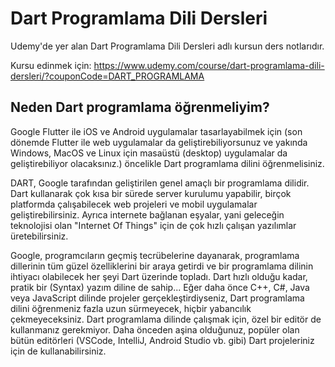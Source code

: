 # Dart Programlama Dili Dersleri
Udemy'de yer alan Dart Programlama Dili Dersleri adlı kursun ders notlarıdır. 

Kursu edinmek için: https://www.udemy.com/course/dart-programlama-dili-dersleri/?couponCode=DART_PROGRAMLAMA

## Neden Dart programlama öğrenmeliyim?

Google Flutter ile iOS ve Android uygulamalar tasarlayabilmek için (son dönemde Flutter ile web uygulamalar da geliştirebiliyorsunuz ve yakında Windows, MacOS ve Linux için masaüstü (desktop) uygulamalar da geliştirebiliyor olacaksınız.)  öncelikle Dart programlama dilini öğrenmelisiniz. 

DART, Google tarafından geliştirilen genel amaçlı bir programlama dilidir. Dart kullanarak çok kısa bir sürede server kurulumu yapabilir, birçok platformda çalışabilecek web projeleri ve mobil uygulamalar geliştirebilirsiniz. Ayrıca internete bağlanan eşyalar, yani geleceğin teknolojisi olan "Internet Of Things" için de çok hızlı çalışan yazılımlar üretebilirsiniz.

Google, programcıların geçmiş tecrübelerine dayanarak, programlama dillerinin tüm güzel özelliklerini bir araya getirdi ve bir programlama dilinin ihtiyacı olabilecek her şeyi Dart üzerinde topladı. Dart hızlı olduğu kadar, pratik bir (Syntax) yazım diline de sahip... Eğer daha önce C++, C#, Java veya JavaScript dilinde projeler gerçekleştirdiyseniz, Dart programlama dilini öğrenmeniz fazla uzun sürmeyecek, hiçbir yabancılık çekmeyeceksiniz. Dart programlama dilinde çalışmak için, özel bir editör de kullanmanız gerekmiyor. Daha önceden aşina olduğunuz, popüler olan bütün editörleri (VSCode, IntelliJ, Android Studio vb. gibi) Dart projeleriniz için de kullanabilirsiniz.
